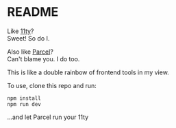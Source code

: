 # README

Like [11ty](https://11ty.dev/docs)?  
Sweet! So do I.

Also like [Parcel](https://parceljs.org/docs/)?  
Can't blame you. I do too.

This is like a double rainbow of frontend tools in my view.

To use, clone this repo and run:

`npm install`  
`npm run dev`

...and let Parcel run your 11ty
